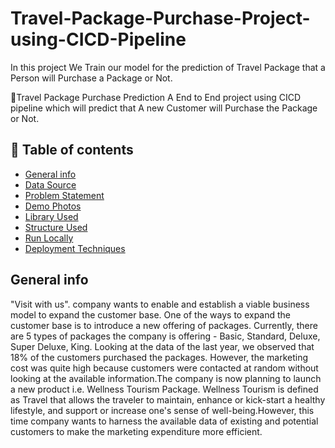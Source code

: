 # Travel-Package-Purchase-Project-using-CICD-Pipeline
In this project We Train our model for the prediction of Travel Package that a Person will Purchase a Package or Not.

 🧳Travel Package Purchase Prediction 
A End to  End project using CICD pipeline which will predict that A new Customer will Purchase the Package or Not.
## 📝 Table of contents
* [General info](#general-info)
* [Data Source](#data-source)
* [Problem Statement](#Problem-Statement)
* [Demo Photos](#demo-photos)
* [Library Used](#Library-Used)
* [Structure Used](#structure-used)
* [Run Locally](#Run-Locally)
* [Deployment Techniques](#deployment-Techniques)

## General info
"Visit with us". company wants to enable and establish a viable business model to expand the customer base. One of the ways to expand the customer base is to introduce a new offering of packages. Currently, there are 5 types of packages the company is offering - Basic, Standard, Deluxe, Super Deluxe, King. Looking at the data of the last year, we observed that 18% of the customers purchased the packages. However, the marketing cost was quite high because customers were contacted at random without looking at the available information.The company is now planning to launch a new product i.e. Wellness Tourism Package. Wellness Tourism is defined as Travel that allows the traveler to maintain, enhance or kick-start a healthy lifestyle, and support or increase one's sense of well-being.However, this time company wants to harness the available data of existing and potential customers to make the marketing expenditure more efficient.
